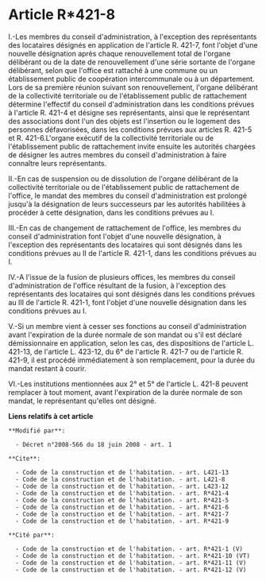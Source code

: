# Article R*421-8

I.-Les membres du conseil d'administration, à l'exception des représentants des locataires désignés en application de
l'article R. 421-7, font l'objet d'une nouvelle désignation après chaque renouvellement total de l'organe délibérant ou de la
date de renouvellement d'une série sortante de l'organe délibérant, selon que l'office est rattaché à une commune ou un
établissement public de coopération intercommunale ou à un département. Lors de sa première réunion suivant son
renouvellement, l'organe délibérant de la collectivité territoriale ou de l'établissement public de rattachement détermine
l'effectif du conseil d'administration dans les conditions prévues à l'article R. 421-4 et désigne ses représentants, ainsi
que le représentant des associations dont l'un des objets est l'insertion ou le logement des personnes défavorisées, dans les
conditions prévues aux articles R. 421-5 et R. 421-6.L'organe exécutif de la collectivité territoriale ou de l'établissement
public de rattachement invite ensuite les autorités chargées de désigner les autres membres du conseil d'administration à
faire connaître leurs représentants. 

II.-En cas de suspension ou de dissolution de l'organe délibérant de la collectivité territoriale ou de l'établissement
public de rattachement de l'office, le mandat des membres du conseil d'administration est prolongé jusqu'à la désignation de
leurs successeurs par les autorités habilitées à procéder à cette désignation, dans les conditions prévues au I. 

III.-En cas de changement de rattachement de l'office, les membres du conseil d'administration font l'objet d'une nouvelle
désignation, à l'exception des représentants des locataires qui sont désignés dans les conditions prévues au II de l'article
R. 421-1, dans les conditions prévues au I. 

IV.-A l'issue de la fusion de plusieurs offices, les membres du conseil d'administration de l'office résultant de la fusion,
à l'exception des représentants des locataires qui sont désignés dans les conditions prévues au III de l'article R. 421-1,
font l'objet d'une nouvelle désignation dans les conditions prévues au I.

V.-Si un membre vient à cesser ses fonctions au conseil d'administration avant l'expiration de la durée normale de son mandat
ou s'il est déclaré démissionnaire en application, selon les cas, des dispositions de l'article L. 421-13, de l'article L.
423-12, du 6° de l'article R. 421-7 ou de l'article R. 421-9, il est procédé immédiatement à son remplacement, pour la durée
du mandat restant à courir. 

VI.-Les institutions mentionnées aux 2° et 5° de l'article L. 421-8 peuvent remplacer à tout moment, avant l'expiration de la
durée normale de son mandat, le représentant qu'elles ont désigné.

**Liens relatifs à cet article**

	**Modifié par**:

	  - Décret n°2008-566 du 18 juin 2008 - art. 1

	**Cite**:

	  - Code de la construction et de l'habitation. - art. L421-13
	  - Code de la construction et de l'habitation. - art. L421-8
	  - Code de la construction et de l'habitation. - art. L423-12
	  - Code de la construction et de l'habitation. - art. R*421-4
	  - Code de la construction et de l'habitation. - art. R*421-5
	  - Code de la construction et de l'habitation. - art. R*421-6
	  - Code de la construction et de l'habitation. - art. R*421-7
	  - Code de la construction et de l'habitation. - art. R*421-9

	**Cité par**:

	  - Code de la construction et de l'habitation. - art. R*421-1 (V)
	  - Code de la construction et de l'habitation. - art. R*421-10 (VT)
	  - Code de la construction et de l'habitation. - art. R*421-11 (V)
	  - Code de la construction et de l'habitation. - art. R*421-12 (V)
